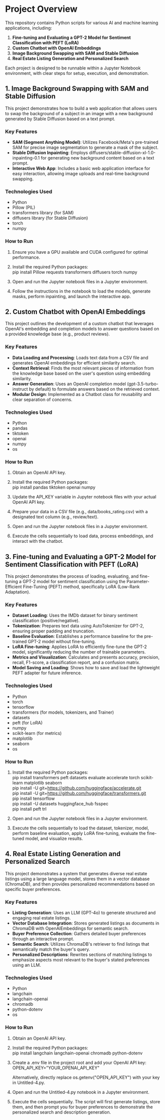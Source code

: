 # **Project Overview**

This repository contains Python scripts for various AI and machine learning applications, including:

1. **Fine-tuning and Evaluating a GPT-2 Model for Sentiment Classification with PEFT (LoRA)** 
2. **Custom Chatbot with OpenAI Embeddings**  
3. **Image Background Swapping with SAM and Stable Diffusion**  
4. **Real Estate Listing Generation and Personalized Search** 

Each project is designed to be runnable within a Jupyter Notebook environment, with clear steps for setup, execution, and demonstration.

## **1\. Image Background Swapping with SAM and Stable Diffusion**

This project demonstrates how to build a web application that allows users to swap the background of a subject in an image with a new background generated by Stable Diffusion based on a text prompt.

### **Key Features**

* **SAM (Segment Anything Model)**: Utilizes Facebook/Meta's pre-trained SAM for precise image segmentation to generate a mask of the subject.  
* **Stable Diffusion Inpainting**: Employs diffusers/stable-diffusion-xl-1.0-inpainting-0.1 for generating new background content based on a text prompt.  
* **Interactive Web App**: Includes a basic web application interface for easy interaction, allowing image uploads and real-time background swapping.

### **Technologies Used**

* Python  
* Pillow (PIL)  
* transformers library (for SAM)  
* diffusers library (for Stable Diffusion)  
* torch  
* numpy

### **How to Run**

1. Ensure you have a GPU available and CUDA configured for optimal performance.  
2. Install the required Python packages:  
   pip install Pillow requests transformers diffusers torch numpy

3. Open and run the Jupyter notebook files in a Jupyter environment.  
4. Follow the instructions in the notebook to load the models, generate masks, perform inpainting, and launch the interactive app.

## **2\. Custom Chatbot with OpenAI Embeddings**

This project outlines the development of a custom chatbot that leverages OpenAI's embedding and completion models to answer questions based on a provided knowledge base (e.g., product reviews).

### **Key Features**

* **Data Loading and Processing**: Loads text data from a CSV file and generates OpenAI embeddings for efficient similarity search.  
* **Context Retrieval**: Finds the most relevant pieces of information from the knowledge base based on the user's question using embedding similarity.  
* **Answer Generation**: Uses an OpenAI completion model (gpt-3.5-turbo-instruct by default) to formulate answers based on the retrieved context.  
* **Modular Design**: Implemented as a Chatbot class for reusability and clear separation of concerns.

### **Technologies Used**

* Python  
* pandas  
* tiktoken  
* openai  
* numpy  
* os

### **How to Run**

1. Obtain an OpenAI API key.  
2. Install the required Python packages:  
   pip install pandas tiktoken openai numpy

3. Update the API\_KEY variable in Jupyter notebook files with your actual OpenAI API key.  
4. Prepare your data in a CSV file (e.g., data/books\_rating.csv) with a designated text column (e.g., review/text).  
5. Open and run the Jupyter notebook files in a Jupyter environment.  
6. Execute the cells sequentially to load data, process embeddings, and interact with the chatbot.

## **3\. Fine-tuning and Evaluating a GPT-2 Model for Sentiment Classification with PEFT (LoRA)**

This project demonstrates the process of loading, evaluating, and fine-tuning a GPT-2 model for sentiment classification using the Parameter-Efficient Fine-Tuning (PEFT) method, specifically LoRA (Low-Rank Adaptation).

### **Key Features**

* **Dataset Loading**: Uses the IMDb dataset for binary sentiment classification (positive/negative).  
* **Tokenization**: Prepares text data using AutoTokenizer for GPT-2, ensuring proper padding and truncation.  
* **Baseline Evaluation**: Establishes a performance baseline for the pre-trained GPT-2 model without fine-tuning.  
* **LoRA Fine-tuning**: Applies LoRA to efficiently fine-tune the GPT-2 model, significantly reducing the number of trainable parameters.  
* **Metrics and Visualization**: Calculates and presents accuracy, precision, recall, F1-score, a classification report, and a confusion matrix.  
* **Model Saving and Loading**: Shows how to save and load the lightweight PEFT adapter for future inference.

### **Technologies Used**

* Python  
* torch  
* tensorflow  
* transformers (for models, tokenizers, and Trainer)  
* datasets  
* peft (for LoRA)  
* numpy  
* scikit-learn (for metrics)  
* matplotlib  
* seaborn  
* os

### **How to Run**

1. Install the required Python packages:  
   pip install transformers peft datasets evaluate accelerate torch scikit-learn matplotlib seaborn  
   pip install \-U git+https://github.com/huggingface/accelerate.git  
   pip install \-U git+https://github.com/huggingface/transformers.git  
   pip install tensorflow  
   pip install \-U datasets huggingface\_hub fsspec  
   pip install peft trl

2. Open and run the Jupyter notebook files in a Jupyter environment.  
3. Execute the cells sequentially to load the dataset, tokenizer, model, perform baseline evaluation, apply LoRA fine-tuning, evaluate the fine-tuned model, and visualize results.

## **4\. Real Estate Listing Generation and Personalized Search**

This project demonstrates a system that generates diverse real estate listings using a large language model, stores them in a vector database (ChromaDB), and then provides personalized recommendations based on specific buyer preferences.

### **Key Features**

* **Listing Generation**: Uses an LLM (GPT-4o) to generate structured and engaging real estate listings.  
* **Vector Database Integration**: Stores generated listings as documents in ChromaDB with OpenAIEmbeddings for semantic search.  
* **Buyer Preference Collection**: Gathers detailed buyer preferences through an interactive prompt.  
* **Semantic Search**: Utilizes ChromaDB's retriever to find listings that semantically match the buyer's query.  
* **Personalized Descriptions**: Rewrites sections of matching listings to emphasize aspects most relevant to the buyer's stated preferences using an LLM.

### **Technologies Used**

* Python  
* langchain  
* langchain-openai  
* chromadb  
* python-dotenv  
* os

### **How to Run**

1. Obtain an OpenAI API key.  
2. Install the required Python packages:  
   pip install langchain langchain-openai chromadb python-dotenv

3. Create a .env file in the project root and add your OpenAI API key:  
   OPEN\_API\_KEY="YOUR\_OPENAI\_API\_KEY"

   Alternatively, directly replace os.getenv("OPEN\_API\_KEY") with your key in Untitled-4.py.  
4. Open and run the Untitled-4.py notebook in a Jupyter environment.  
5. Execute the cells sequentially. The script will first generate listings, store them, and then prompt you for buyer preferences to demonstrate the personalized search and description generation.
